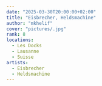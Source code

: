 ```yaml
---
date: "2025-03-30T20:00:00+02:00"
title: "Eisbrecher, Heldsmachine"
author: "mkhelif"
cover: "pictures/.jpg"
rank: 8
locations:
  - Les Docks
  - Lausanne
  - Suisse
artists:
  - Eisbrecher
  - Heldsmachine
---
```


